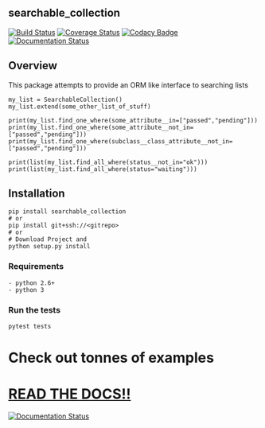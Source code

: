 searchable_collection
------------------------------
[![Build Status](https://travis-ci.org/joranbeasley/searchable_collection.svg?branch=master)](https://travis-ci.org/joranbeasley/searchable_collection)
[![Coverage Status](https://coveralls.io/repos/github/joranbeasley/searchable_collection/badge.svg?branch=master)](https://coveralls.io/github/joranbeasley/searchable_collection?branch=master)
[![Codacy Badge](https://api.codacy.com/project/badge/Grade/870c467e59784d86bd598a5d5d928bbd)](https://www.codacy.com/app/joranbeasley/searchable_collection?utm_source=github.com&amp;utm_medium=referral&amp;utm_content=joranbeasley/searchable_collection&amp;utm_campaign=Badge_Grade)
[![Documentation Status](https://readthedocs.org/projects/searchablecollection/badge/?version=latest)](http://searchablecollection.readthedocs.io/en/latest/?badge=latest)
  

## Overview

This package attempts to provide an ORM like interface to searching lists

    my_list = SearchableCollection()
    my_list.extend(some_other_list_of_stuff)
    
    print(my_list.find_one_where(some_attribute__in=["passed","pending"])) 
    print(my_list.find_one_where(some_attribute__not_in=["passed","pending"])) 
    print(my_list.find_one_where(subclass__class_attribute__not_in=["passed","pending"])) 

    print(list(my_list.find_all_where(status__not_in="ok")))
    print(list(my_list.find_all_where(status="waiting")))
    
## Installation

    pip install searchable_collection
    # or
    pip install git+ssh://<gitrepo>
    # or
    # Download Project and 
    python setup.py install

### Requirements

    - python 2.6+
    - python 3    

### Run the tests
 
    pytest tests    
    
# Check out tonnes of examples
# [READ THE DOCS!!](http://searchablecollection.readthedocs.io/en/latest/)
 [![Documentation Status](https://readthedocs.org/projects/searchablecollection/badge/?version=latest)](http://searchablecollection.readthedocs.io/en/latest/?badge=latest)
  
 